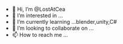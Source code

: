 - 👋 Hi, I’m @LostAtCea
- 👀 I’m interested in ...
- 🌱 I’m currently learning ...blender,unity,C#
- 💞️ I’m looking to collaborate on ...
- 📫 How to reach me ...

<!---
LostAtCea/LostAtCea is a ✨ special ✨ repository because its `README.md` (this file) appears on your GitHub profile.
You can click the Preview link to take a look at your changes.
--->
